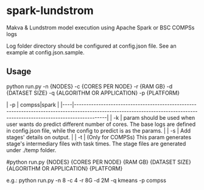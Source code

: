 # spark-lundstrom
Makva &amp; Lundstrom model execution using Apache Spark or BSC COMPSs logs

Log folder directory should be configured at config.json file. See an example at config.json.sample.

## Usage
python run.py -n {NODES} -c {CORES PER NODE} -r {RAM GB} -d {DATASET SIZE} -q {ALGORITHM OR APPLICATION} -p {PLATFORM}

| -p | compss|spark                                                                                                                                                            |
|----|-------------------------------------------------------------------------------------------------------------------------------------------------------------------------|
| -k | param should be used when user wants do predict different number of cores. The base logs are defined in config.json file, while the config to predict is as the params. |
| -s | Add stages' details on output.                                                                                                                                          |
| -t | (Only for COMPSs) This param generates stage's intermediary files with task times. The stage files are generated under ./temp folder. 

#python run.py {NODES} {CORES PER NODE} {RAM GB} {DATASET SIZE} {ALGORITHM OR APPLICATION} {PLATFORM}

e.g.: python run.py -n 8 -c 4 -r 8G -d 2M -q kmeans -p compss
